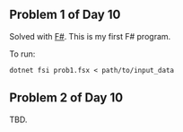 ## Problem 1 of Day 10

Solved with [F#](https://fsharp.org/). This is my first F# program.

To run:

`dotnet fsi prob1.fsx < path/to/input_data`

## Problem 2 of Day 10

TBD.
